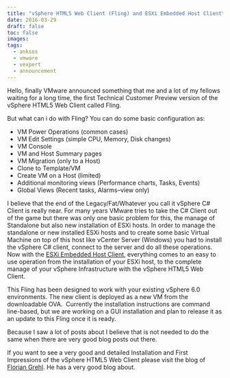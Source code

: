 ```yaml
---
title: "vSphere HTML5 Web Client (Fling) and ESXi Embedded Host Client"
date: 2016-03-29
draft: false
toc: false
images:
tags:
  - anksos
  - vmware
  - vexpert
  - announcement
---
```


Hello, finally VMware announced something that me and a lot of my fellows waiting for a long time, the first Technical Customer Preview version of the vSphere HTML5 Web Client called Fling.

But what can i do with Fling? You can do some basic configuration as:

- VM Power Operations (common cases)
- VM Edit Settings (simple CPU, Memory, Disk changes)
- VM Console
- VM and Host Summary pages
- VM Migration (only to a Host)
- Clone to Template/VM
- Create VM on a Host (limited)
- Additional monitoring views (Performance charts, Tasks, Events)
- Global Views (Recent tasks, Alarms–view only)

I believe that the end of the Legacy/Fat/Whatever you call it vSphere C# Client is really near. For many years VMware tries to take the C# Client out of the game but there was only one basic problem for this, the manage of Standalone but also new installation of ESXi hosts. In order to manage the standalone or new installed ESXi hosts and to create some basic Virtual Machine on top of this host like vCenter Server (Windows) you had to install the vSphere C# client, connect to the server and do all these operations. Now with the [ESXi Embedded Host Client](https://labs.vmware.com/flings/esxi-embedded-host-client), everything comes to an easy to use operation from the installation of your ESXi host, to the complete manage of your vSphere Infrastructure with the vSphere HTML5 Web Client.

This Fling has been designed to work with your existing vSphere 6.0 environments. The new client is deployed as a new VM from the downloadable OVA.  Currently the installation instructions are command line-based, but we are working on a GUI installation and plan to release it as an update to this Fling once it is ready.

Because I saw a lot of posts about I believe that is not needed to do the same when there are very good blog posts out there.

If you want to see a very good and detailed Installation and First Impressions of the vSphere HTML5 Web Client please visit the blog of [Florian Grehl](https://www.virten.net/2016/03/first-impressions-vsphere-html5-web-client-h5client/). He has a very good blog about.
